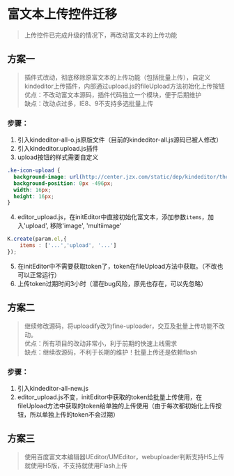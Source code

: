 # 富文本上传控件迁移

> 上传控件已完成升级的情况下，再改动富文本的上传功能

## 方案一
> 插件式改动，彻底移除原富文本的上传功能（包括批量上传），自定义kindeditor上传插件，内部通过upload.js的fileUpload方法初始化上传按钮  
优点：不改动富文本源码，插件代码独立一个模块，便于后期维护  
缺点：改动点过多，IE8、9不支持多选批量上传

### 步骤：
1. 引入kindeditor-all-o.js原版文件（目前的kindeditor-all.js源码已被人修改）
2. 引入kindeditor.upload.js插件
3. upload按钮的样式需要自定义
  ```css
  .ke-icon-upload {
	background-image: url(http://center.jzx.com/static/dep/kindeditor/themes/default/default.png);
	background-position: 0px -496px;
	width: 16px;
	height: 16px;
  }
  ```
4. editor_upload.js，在initEditor中直接初始化富文本，添加参数`items`，加入'upload', 移除'image', 'multiimage'
  ```js
  K.create(param.el,{
      items : ['...','upload', '...']
  });
  ```
5. 在initEditor中不需要获取token了，token在fileUpload方法中获取。（不改也可以正常运行）
6. 上传token过期时间3小时（潜在bug风险，原先也存在，可以先忽略）

## 方案二
> 继续修改源码，将uploadify改为fine-uploader，交互及批量上传功能不改动。  
优点：所有项目的改动非常小，利于前期的快速上线需求  
缺点：继续改源码，不利于长期的维护！批量上传还是依赖flash

### 步骤：
1. 引入kindeditor-all-new.js
2. editor_upload.js不变，initEditor中获取的token给批量上传使用，在fileUpload方法中获取的token给单独的上传使用（由于每次都初始化上传按钮，所以单独上传的token不会过期）

## 方案三
> 使用百度富文本编辑器UEditor/UMEditor，webuploader判断支持H5上传就使用H5版，不支持就使用Flash上传